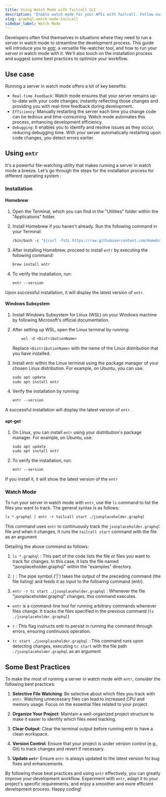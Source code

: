 ```yaml
---
title: Using Watch Mode with Tailcall CLI
description: "Enable watch mode for your APIs with Tailcall. Follow our guides to set up and utilize watch mode for real-time monitoring."
slug: graphql-watch-mode-tailcall
sidebar_label: Watch Mode
---
```


<Head>
  <title>Run Your Server in Watch Mode with entr | Tailcall Docs</title>
</Head>

Developers often find themselves in situations where they need to run a server in watch mode to streamline the development process. This guide will introduce you to [entr], a versatile file-watcher tool, and how to run your server in watch mode with it. We'll also touch on the installation process and suggest some best practices to optimize your workflow.

[entr]: https://eradman.com/entrproject/

## Use case

Running a server in watch mode offers a lot of key benefits:

- `Real-time Feedback`: Watch mode ensures that your server remains up-to-date with your code changes, instantly reflecting those changes and providing you with real-time feedback during development.
- `Efficiency`: Manually restarting the server each time you change code can be tedious and time-consuming. Watch mode automates this process, enhancing development efficiency.
- `Debugging`: It enables you to identify and resolve issues as they occur, reducing debugging time. With your server automatically restarting upon code changes, you detect errors earlier.

## Using `entr`

It's a powerful file-watching utility that makes running a server in watch mode a breeze. Let's go through the steps for the installation process for different operating system :

### Installation

#### Homebrew

1. Open the Terminal, which you can find in the "Utilities" folder within the "Applications" folder.

2. Install Homebrew if you haven't already. Run the following command in your Terminal:

   ```graphql
   /bin/bash -c "$(curl -fsSL https://raw.githubusercontent.com/Homebrew/install/master/install.sh)"
   ```

3. After installing Homebrew, proceed to install `entr` by executing the following command:

   ```graphql
   brew install entr
   ```

4. To verify the installation, run:

   ```graphql
   entr --version
   ```

Upon successful installation, it will display the latest version of `entr`.

#### Windows Subsystem

1. Install Windows Subsystem for Linux (WSL) on your Windows machine by following Microsoft's official documentation.

2. After setting up WSL, open the Linux terminal by running:

   ```graphql
       wsl -d <DistributionName>
   ```

   Replace `<DistributionName>` with the name of the Linux distribution that you have installed.

3. Install entr within the Linux terminal using the package manager of your chosen Linux distribution. For example, on Ubuntu, you can use:

   ```graphql
   sudo apt update
   sudo apt install entr
   ```

4. Verify the installation by running:

   ```graphql
   entr --version
   ```

A successful installation will display the latest version of `entr`.

#### apt-get

1. On Linux, you can install `entr` using your distribution's package manager. For example, on Ubuntu, use:

   ```graphql
   sudo apt update
   sudo apt install entr
   ```

2. To verify the installation, run:

   ```graphql
   entr --version
   ```

If you install it, it will show the latest version of the `entr`

### Watch Mode

To run your server in watch mode with `entr`, use the `ls` command to list the files you want to track. The general syntax is as follows:

```graphql
ls *.graphql | entr -r tailcall start ./jsonplaceholder.graphql
```

This command uses `entr` to continuously track the `jsonplaceholder.graphql` file and when it changes, It runs the `tailcall start` command with the file as an argument

Detailing the above command as follows:

1. `ls *.graphql` : This part of the code lists the file or files you want to track for changes. In this case, it lists the file named "jsonplaceholder.graphql" within the "examples" directory.

2. `|` : The pipe symbol ('|') takes the output of the preceding command (the file listing) and feeds it as input to the following command (entr).

3. `entr -r tc start ./jsonplaceholder.graphql` : Whenever the file "jsonplaceholder.graphql" changes, this command executes.

- `entr` is a command-line tool for running arbitrary commands whenever files change. It tracks the files specified in the previous command (`ls ./jsonplaceholder.graphql`)

- `r` : This flag instructs entr to persist in running the command through errors, ensuring continuous operation.

- `tc start ./jsonplaceholder.graphql` : This command runs upon detecting changes, executing `tc start` with the file path
  `./jsonplaceholder.graphql` as an argument

## Some Best Practices

To make the most of running a server in watch mode with `entr`, consider the following best practices:

1. **Selective File Watching**: Be selective about which files you track with `entr`. Watching unnecessary files can lead to increased CPU and memory usage. Focus on the essential files related to your project.

2. **Organize Your Project**: Maintain a well-organized project structure to make it easier to identify which files need tracking.

3. **Clear Output**: Clear the terminal output before running entr to have a clean workspace.

4. **Version Control**: Ensure that your project is under version control (e.g., Git) to track changes and revert if necessary.

5. **Update `entr`**: Ensure `entr` is always updated to the latest version for bug fixes and enhancements.

By following these best practices and using `entr` effectively, you can greatly improve your development workflow. Experiment with `entr`, adapt it to your project's specific requirements, and enjoy a smoother and more efficient development process. Happy coding!

